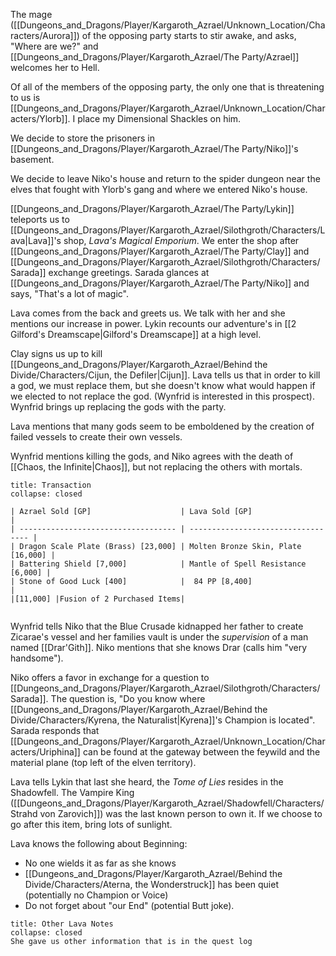 The mage ([[Dungeons_and_Dragons/Player/Kargaroth_Azrael/Unknown_Location/Characters/Aurora]]) of the opposing party starts to stir awake, and asks, "Where are we?" and [[Dungeons_and_Dragons/Player/Kargaroth_Azrael/The Party/Azrael]] welcomes her to Hell. 

Of all of the members of the opposing party, the only one that is threatening to us is [[Dungeons_and_Dragons/Player/Kargaroth_Azrael/Unknown_Location/Characters/Ylorb]]. I place my Dimensional Shackles on him. 

We decide to store the prisoners in [[Dungeons_and_Dragons/Player/Kargaroth_Azrael/The Party/Niko]]'s basement. 

We decide to leave Niko's house and return to the spider dungeon near the elves that fought with Ylorb's gang and where we entered Niko's house. 

[[Dungeons_and_Dragons/Player/Kargaroth_Azrael/The Party/Lykin]] teleports us to [[Dungeons_and_Dragons/Player/Kargaroth_Azrael/Silothgroth/Characters/Lava|Lava]]'s shop, _Lava's Magical Emporium_. We enter the shop after [[Dungeons_and_Dragons/Player/Kargaroth_Azrael/The Party/Clay]] and [[Dungeons_and_Dragons/Player/Kargaroth_Azrael/Silothgroth/Characters/Sarada]] exchange greetings. Sarada glances at [[Dungeons_and_Dragons/Player/Kargaroth_Azrael/The Party/Niko]] and says, "That's a lot of magic". 

Lava comes from the back and greets us. We talk with her and she mentions our increase in power.  Lykin recounts our adventure's in [[2 Gilford's Dreamscape|Gilford's Dreamscape]] at a high level. 

Clay signs us up to kill [[Dungeons_and_Dragons/Player/Kargaroth_Azrael/Behind the Divide/Characters/Cijun, the Defiler|Cijun]]. Lava tells us that in order to kill a god, we must replace them, but she doesn't know what would happen if we elected to not replace the god. (Wynfrid is interested in this prospect). Wynfrid brings up replacing the gods with the party. 

Lava mentions that many gods seem to be emboldened by the creation of failed vessels to create their own vessels. 

Wynfrid mentions killing the gods, and Niko agrees with the death of [[Chaos, the Infinite|Chaos]], but not replacing the others with mortals. 

```ad-note
title: Transaction
collapse: closed

| Azrael Sold [GP]                    | Lava Sold [GP]                     |
| ----------------------------------- | ---------------------------------- |
| Dragon Scale Plate (Brass) [23,000] | Molten Bronze Skin, Plate [16,000] |
| Battering Shield [7,000]            | Mantle of Spell Resistance [6,000] |
| Stone of Good Luck [400]            |  84 PP [8,400]                     |
|[11,000] |Fusion of 2 Purchased Items|


```

Wynfrid tells Niko that the Blue Crusade kidnapped her father to create Zicarae's vessel and her families vault is under the _supervision_ of a man named [[Drar'Gith]]. Niko mentions that she knows Drar (calls him "very handsome"). 

Niko offers a favor in exchange for a question to [[Dungeons_and_Dragons/Player/Kargaroth_Azrael/Silothgroth/Characters/Sarada]]. The question is, "Do you know where [[Dungeons_and_Dragons/Player/Kargaroth_Azrael/Behind the Divide/Characters/Kyrena, the Naturalist|Kyrena]]'s Champion is located". Sarada responds that [[Dungeons_and_Dragons/Player/Kargaroth_Azrael/Unknown_Location/Characters/Uriphina]] can be found at the gateway between the feywild and the material plane (top left of the elven territory). 

Lava tells Lykin that last she heard, the _Tome of Lies_ resides in the Shadowfell. The Vampire King ([[Dungeons_and_Dragons/Player/Kargaroth_Azrael/Shadowfell/Characters/Strahd von Zarovich]]) was the last known person to own it. If we choose to go after this item, bring lots of sunlight. 

Lava knows the following about Beginning:
- No one wields it as far as she knows
- [[Dungeons_and_Dragons/Player/Kargaroth_Azrael/Behind the Divide/Characters/Aterna, the Wonderstruck]] has been quiet (potentially no Champion or Voice)
- Do not forget about "our End" (potential Butt joke). 

```ad-note
title: Other Lava Notes
collapse: closed
She gave us other information that is in the quest log
```
